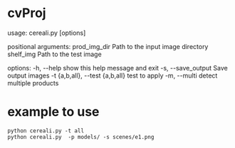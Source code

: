 # cvProj

usage: cereali.py [options] <product images directory> <shelf image>

positional arguments:
prod_img_dir Path to the input image directory
shelf_img Path to the test image

options:
-h, --help show this help message and exit
-s, --save_output Save output images
-t {a,b,all}, --test {a,b,all}
test to apply
-m, --multi detect multiple products

# example to use

```
python cereali.py -t all
python cereali.py  -p models/ -s scenes/e1.png
```
